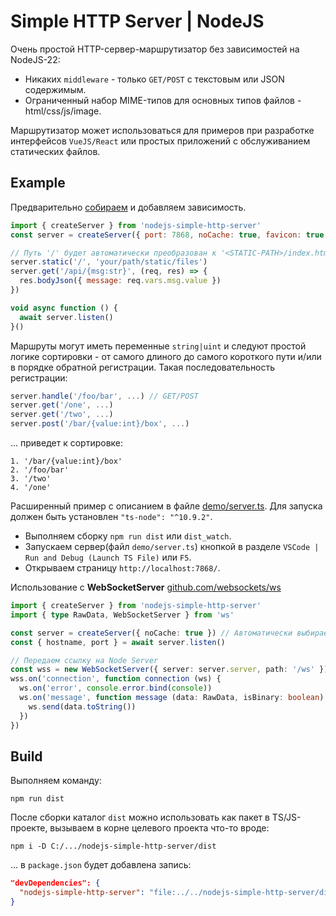
# Simple HTTP Server | NodeJS

Очень простой HTTP-сервер-маршрутизатор без зависимостей на NodeJS-22:

* Никаких `middleware` - только `GET/POST` с текстовым или JSON содержимым.
* Ограниченный набор MIME-типов для основных типов файлов - html/css/js/image.

Маршрутизатор может использоваться для примеров при разработке интерфейсов `VueJS/React` или простых приложений с обслуживанием статических файлов.

## Example

Предварительно [собираем](#build) и добавляем зависимость.

```js
import { createServer } from 'nodejs-simple-http-server'
const server = createServer({ port: 7868, noCache: true, favicon: true })

// Путь '/' будет автоматически преобразован к '<STATIC-PATH>/index.html'.
server.static('/', 'your/path/static/files')
server.get('/api/{msg:str}', (req, res) => {
  res.bodyJson({ message: req.vars.msg.value })
})

void async function () {
  await server.listen()
}()
```

Маршруты могут иметь переменные `string|uint` и следуют простой логике сортировки - от самого длиного до самого короткого пути и/или в порядке обратной регистрации. Такая последовательность регистрации:

```js
server.handle('/foo/bar', ...) // GET/POST
server.get('/one', ...)
server.get('/two', ...)
server.post('/bar/{value:int}/box', ...)
```

... приведет к сортировке:

    1. '/bar/{value:int}/box'
    2. '/foo/bar'
    3. '/two'
    4. '/one'

Расширенный пример с описанием в файле [demo/server.ts](demo/server.ts).
Для запуска должен быть установлен `"ts-node": "^10.9.2"`.

* Выполняем сборку `npm run dist` или `dist_watch`.
* Запускаем сервер(файл `demo/server.ts`) кнопкой в разделе `VSCode | Run and Debug (Launch TS File)` или `F5`.
* Открываем страницу `http://localhost:7868/`.

Использование с **WebSocketServer** [github.com/websockets/ws](https://github.com/websockets/ws)

```ts
import { createServer } from 'nodejs-simple-http-server'
import { type RawData, WebSocketServer } from 'ws'

const server = createServer({ noCache: true }) // Автоматически выбирается свободный порт
const { hostname, port } = await server.listen()

// Передаем ссылку на Node Server
const wss = new WebSocketServer({ server: server.server, path: '/ws' })
wss.on('connection', function connection (ws) {
  ws.on('error', console.error.bind(console))
  ws.on('message', function message (data: RawData, isBinary: boolean) {
    ws.send(data.toString())
  })
})
```

## Build

Выполняем команду:

    npm run dist

После сборки каталог `dist` можно использовать как пакет в TS/JS-проекте, вызываем в корне целевого проекта что-то вроде:

    npm i -D C:/.../nodejs-simple-http-server/dist

... в `package.json` будет добавлена запись:

```json
"devDependencies": {
  "nodejs-simple-http-server": "file:../../nodejs-simple-http-server/dist"
}
```

